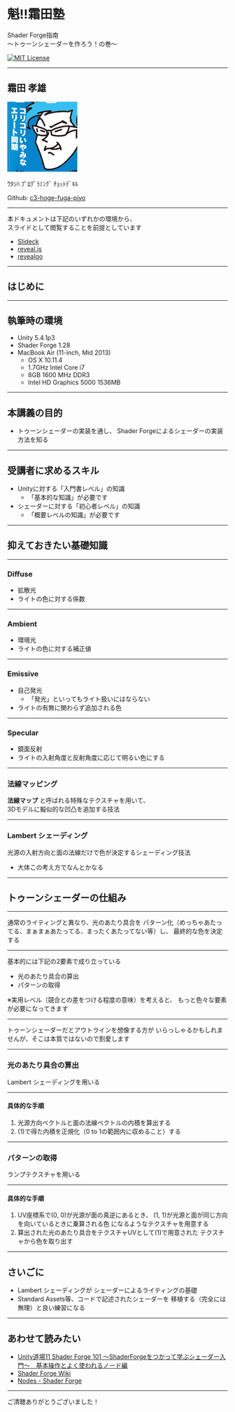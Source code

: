 # 魁!!霜田塾

Shader Forge指南  
〜トゥーンシェーダーを作ろう！の巻〜

[![MIT License](http://img.shields.io/badge/license-MIT-blue.svg?style=flat-square)](http://c3.mit-license.org/2016/)

---

## 霜田 孝雄

![Github](./images/icon.jpg)

ﾜﾀｼﾊ ﾌﾟﾛｸﾞﾗﾐﾝｸﾞ ﾁｮｯﾄﾃﾞｷﾙ

Github: [c3-hoge-fuga-piyo](https://github.com/c3-hoge-fuga-piyo)

___

本ドキュメントは下記のいずれかの環境から、  
スライドとして閲覧することを前提としています

- [Slideck](https://slideck.io/)
- [reveal.js](https://github.com/hakimel/reveal.js/)
- [revealgo](https://github.com/yusukebe/revealgo/)

---

## はじめに

---

## 執筆時の環境

- Unity 5.4.1p3
- Shader Forge 1.28
- MacBook Air (11-inch, Mid 2013)
  - OS X 10.11.4
  - 1.7GHz Intel Core i7
  - 8GB 1600 MHz DDR3
  - Intel HD Graphics 5000 1536MB

---


## 本講義の目的

- トゥーンシェーダーの実装を通し、
  Shader Forgeによるシェーダーの実装方法を知る

---

## 受講者に求めるスキル

- Unityに対する「入門書レベル」の知識
  - 「基本的な知識」が必要です
- シェーダーに対する「初心者レベル」の知識
  - 「概要レベルの知識」が必要です

---

## 抑えておきたい基礎知識

---

### Diffuse

- 拡散光
- ライトの色に対する係数

---

### Ambient

- 環境光
- ライトの色に対する補正値

---

### Emissive

- 自己発光
  - 「発光」といってもライト扱いにはならない
- ライトの有無に関わらず追加される色

---

### Specular

- 鏡面反射
- ライトの入射角度と反射角度に応じて明るい色にする

---

### 法線マッピング

__法線マップ__ と呼ばれる特殊なテクスチャを用いて、  
3Dモデルに擬似的な凹凸を追加する技法

---

### Lambert シェーディング

光源の入射方向と面の法線だけで色が決定するシェーディング技法

- 大体この考え方でなんとかなる

---

## トゥーンシェーダーの仕組み

---

通常のライティングと異なり、光のあたり具合を
パターン化（めっちゃあたってる、まぁまぁあたってる、まったくあたってない等）し、
最終的な色を決定する

___

基本的には下記の2要素で成り立っている

- 光のあたり具合の算出
- パターンの取得

※実用レベル（競合との差をつける程度の意味）を考えると、
もっと色々な要素が必要になってきます

___

トゥーンシェーダーだとアウトラインを想像する方が
いらっしゃるかもしれませんが、そこは本質ではないので割愛します

---

### 光のあたり具合の算出

Lambert シェーディングを用いる

___

#### 具体的な手順

1. 光源方向ベクトルと面の法線ベクトルの内積を算出する
2. (1)で得た内積を正規化（0 to 1の範囲内に収めること）する

---

### パターンの取得

ランプテクスチャを用いる

___

#### 具体的な手順

1. UV座標系で(0, 0)が光源が面の真逆にあるとき、
  (1, 1)が光源と面が同じ方向を向いているときに乗算される色
  になるようなテクスチャを用意する
2. 算出された光のあたり具合をテクスチャUVとして(1)で用意された
  テクスチャから色を取り出す

---

## さいごに

- Lambert シェーディングが
  シェーダーによるライティングの基礎
- Standard Assets等、コードで記述されたシェーダーを
  移植する（完全には無理）と良い練習になる

___

## あわせて読みたい

- [Unity道場11 Shader Forge 101 ～ShaderForgeをつかって学ぶシェーダー入門～　基本操作とよく使われるノード編](http://www.slideshare.net/nyaakobayashi/unity11-shader-forge-101-shaderforge)
- [Shader Forge Wiki](http://acegikmo.com/shaderforge/wiki/)
- [Nodes - Shader Forge](http://acegikmo.com/shaderforge/nodes/)

---

ご清聴ありがとうございました！
